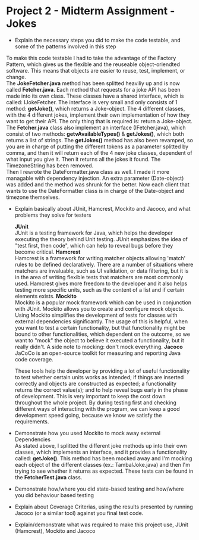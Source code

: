 # Project 2 - Midterm Assignment - Jokes
* Explain the necessary steps you did to make the code testable, and some of the patterns involved in this step  
  
To make this code testable I had to take the advantage of the Factory Pattern, which gives us the flexible and the reuseable object-oriendted software. This means that objects are easier to reuse, test, implement, or change.  
The **JokeFetcher.java** method has been splitted heaviliy up and is now called **Fetcher.java**. Each method that requests for a joke API has been made into its own class. These classes have a shared interface, which is called: IJokeFetcher. The interface is very small and only consists of 1 method: __getJoke()__, which returns a Joke-object. The 4 different classes, with the 4 different jokes, implement their own implementation of how they want to get their API. The only thing that is required is: return a Joke-object.  
The **Fetcher.java** class also implement an interface (IFetcher.java), which consist of two methods: __getvAvailableTypes()__ & __getJokes()__, which both returns a list of strings. The __getJokes()__ method has also been revamped, so you are in charge of putting the different tokens as a parameter splitted by comma, and then it will return each of the 4 new joke classes, dependent of what input you give it. Then it returns all the jokes it found. The TimezoneString has been removed.  
Then I rewrote the DateFormatter.java class as well. I made it more managable with dependency injection. An extra parameter (Date-object) was added and the method was shrunk for the better. Now each client that wants to use the DateFormatter class is in charge of the Date-object and timezone themselves.  


* Explain basically about JUnit, Hamcrest, Mockito and Jacoco, and what problems they solve for testers  
  
  **JUnit**  
  JUnit is a testing framework for Java, which helps the developer executing the theory behind Unit testing. JUnit emphasizes the idea of "test first, then code", which can help to reveal bugs before they become critical. 
  **Hamcrest**  
  Hamcrest is a framework for writing matcher objects allowing 'match' rules to be defined declaratively. There are a number of situations where matchers are invaluable, such as UI validation, or data filtering, but it is in the area of writing flexible tests that matchers are most commonly used. Hamcrest gives more freedom to the developer and it also helps testing more specific units, such as the content of a list and if certain elements exists. 
  **Mockito**  
  Mockito is a popular mock framework which can be used in conjunction with JUnit. Mockito allows you to create and configure mock objects. Using Mockito simplifies the development of tests for classes with external dependencies significantly. The usage of this is helpful, when you want to test a certain functionality, but that functionality might be bound to other functionalities, which dependent on the outcome, so we want to "mock" the object to believe it executed a functionality, but it really didn't. A side note to mocking: don't mock everything. 
  **Jacoco**  
  JaCoCo is an open-source toolkit for measuring and reporting Java code coverage.  
    
  These tools help the developer by providing a lot of useful functionality to test whether certain units works as intended; if things are inserted correctly and objects are constructed as expected; a functionality returns the correct value(s); and to help reveal bugs early in the phase of development. This is very important to keep the cost down throughout the whole project. By during testing first and checking different ways of interacting with the program, we can keep a good development speed going, because we know we satisfy the requirements.   
    
* Demonstrate how you used Mockito to mock away external Dependencies  
As stated above, I splitted the different joke methods up into their own classes, which implements an interface, and it provides a functionality called: __getJoke()__. This method has been mocked away and I'm mocking each object of the different classes (ex.: TambalJoke.java) and then I'm trying to see whether it returns as expected. These tests can be found in the __FetcherTest.java__ class.     
* Demonstrate how/where you did state-based testing and how/where you did behaviour based testing

* Explain about Coverage Criterias, using the results presented by running Jacoco (or a similar tool) against you final test code.
* Explain/demonstrate what was required to make this project use, JUnit (Hamcrest), Mockito and Jacoco
